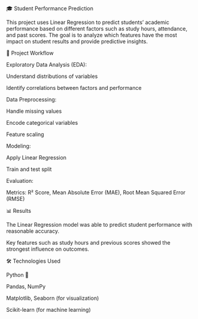 🎓 Student Performance Prediction

This project uses Linear Regression to predict students’ academic performance based on different factors such as study hours, attendance, and past scores. The goal is to analyze which features have the most impact on student results and provide predictive insights.

📌 Project Workflow

Exploratory Data Analysis (EDA):

Understand distributions of variables

Identify correlations between factors and performance

Data Preprocessing:

Handle missing values

Encode categorical variables

Feature scaling

Modeling:

Apply Linear Regression

Train and test split

Evaluation:

Metrics: R² Score, Mean Absolute Error (MAE), Root Mean Squared Error (RMSE)

📊 Results

The Linear Regression model was able to predict student performance with reasonable accuracy.

Key features such as study hours and previous scores showed the strongest influence on outcomes.

🛠️ Technologies Used

Python 🐍

Pandas, NumPy

Matplotlib, Seaborn (for visualization)

Scikit-learn (for machine learning)
